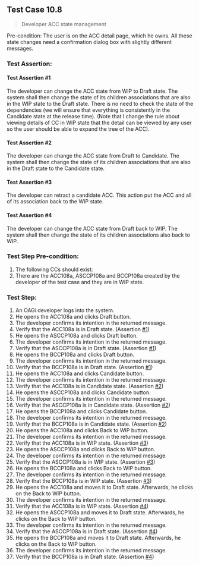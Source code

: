 ## Test Case 10.8

> Developer ACC state management

Pre-condition: The user is on the ACC detail page, which he owns.
All these state changes need a confirmation dialog box with slightly different messages.


### Test Assertion:

#### Test Assertion #1
The developer can change the ACC state from WIP to Draft state. The system shall then change the state of its children associations that are also in the WIP state to the Draft state. There is no need to check the state of the dependencies (we will ensure that everything is consistently in the Candidate state at the release time). (Note that I change the rule about viewing details of CC in WIP state that the detail can be viewed by any user so the user should be able to expand the tree of the ACC).

#### Test Assertion #2
The developer can change the ACC state from Draft to Candidate. The system shall then change the state of its children associations that are also in the Draft state to the Candidate state.

#### Test Assertion #3
The developer can retract a candidate ACC. This action put the ACC and all of its association back to the WIP state.

#### Test Assertion #4
The developer can change the ACC state from Draft back to WIP. The system shall then change the state of its children associations also back to WIP.

### Test Step Pre-condition:

1. The following CCs should exist:
2. There are the ACC108a, ASCCP108a and BCCP108a created by the developer of the test case and they are in WIP state.

### Test Step:

1. An OAGi developer logs into the system.
2. He opens the ACC108a and clicks Draft button.
3. The developer confirms its intention in the returned message.
4. Verify that the ACC108a is in Draft state. (Assertion [#1](#test-assertion-1))
5. He opens the ASCCP108a and clicks Draft button.
6. The developer confirms its intention in the returned message.
7. Verify that the ASCCP108a is in Draft state. (Assertion [#1](#test-assertion-1))
8. He opens the BCCP108a and clicks Draft button.
9. The developer confirms its intention in the returned message.
10. Verify that the BCCP108a is in Draft state. (Assertion [#1](#test-assertion-1))
11. He opens the ACC108a and clicks Candidate button.
12. The developer confirms its intention in the returned message.
13. Verify that the ACC108a is in Candidate state. (Assertion [#2](#test-assertion-2))
14. He opens the ASCCP108a and clicks Candidate button.
15. The developer confirms its intention in the returned message.
16. Verify that the ASCCP108a is in Candidate state. (Assertion [#2](#test-assertion-2))
17. He opens the BCCP108a and clicks Candidate button.
18. The developer confirms its intention in the returned message.
19. Verify that the BCCP108a is in Candidate state. (Assertion [#2](#test-assertion-2))
20. He opens the ACC108a and clicks Back to WIP button.
21. The developer confirms its intention in the returned message.
22. Verify that the ACC108a is in WIP state. (Assertion [#3](#test-assertion-3))
23. He opens the ASCCP108a and clicks Back to WIP button.
24. The developer confirms its intention in the returned message.
25. Verify that the ASCCP108a is in WIP state. (Assertion [#3](#test-assertion-3))
26. He opens the BCCP108a and clicks Back to WIP button.
27. The developer confirms its intention in the returned message.
28. Verify that the BCCP108a is in WIP state. (Assertion [#3](#test-assertion-3))
29. He opens the ACC108a and moves it to Draft state. Afterwards, he clicks on the Back to WIP button.
30. The developer confirms its intention in the returned message.
31. Verify that the ACC108a is in WIP state. (Assertion [#4](#test-assertion-4))
32. He opens the ASCCP108a and moves it to Draft state. Afterwards, he clicks on the Back to WIP button.
33. The developer confirms its intention in the returned message.
34. Verify that the ASCCP108a is in Draft state. (Assertion [#4](#test-assertion-4))
35. He opens the BCCP108a and moves it to Draft state. Afterwards, he clicks on the Back to WIP button.
36. The developer confirms its intention in the returned message.
37. Verify that the BCCP108a is in Draft state. (Assertion [#4](#test-assertion-4))